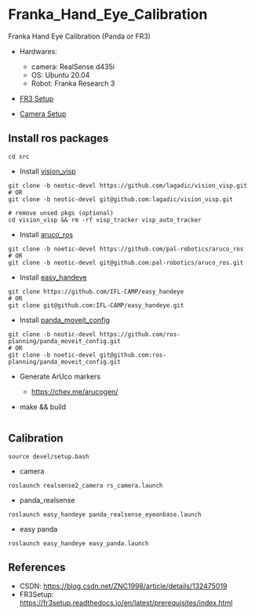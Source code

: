 # Franka_Hand_Eye_Calibration
Franka Hand Eye Calibration (Panda or FR3)

- Hardwares:
    - camera: RealSense d435i
    - OS: Ubuntu 20.04
    - Robot: Franka Research 3

- [FR3 Setup](./docs/fr3Setup.md)
- [Camera Setup](./docs/realsense_camera.md)

## Install ros packages

```shell
cd src
```

- Install [vision_visp](https://github.com/lagadic/vision_visp)
```shell
git clone -b neotic-devel https://github.com/lagadic/vision_visp.git
# OR
git clone -b neotic-devel git@github.com:lagadic/vision_visp.git

# remove unsed pkgs (optional)
cd vision_visp && rm -rf visp_tracker visp_auto_tracker

```

- Install [aruco_ros](https://github.com/pal-robotics/aruco_ros)
```shell
git clone -b noetic-devel https://github.com/pal-robotics/aruco_ros
# OR
git clone -b neotic-devel git@github.com:pal-robotics/aruco_ros.git
```

- Install [easy_handeye](https://github.com/IFL-CAMP/easy_handeye)
```shell
git clone https://github.com/IFL-CAMP/easy_handeye
# OR
git clone git@github.com:IFL-CAMP/easy_handeye.git
```

- Install [panda_moveit_config](https://github.com/ros-planning/panda_moveit_config)
```shell
git clone -b neotic-devel https://github.com/ros-planning/panda_moveit_config.git
# OR
git clone -b noetic-devel git@github.com:ros-planning/panda_moveit_config.git
```

- Generate ArUco markers
    - https://chev.me/arucogen/

- make && build
```

```


## Calibration
```shell
source devel/setup.bash
```

- camera
```shell
roslaunch realsense2_camera rs_camera.launch 
```

- panda_realsense
```shell
roslaunch easy_handeye panda_realsense_eyeonbase.launch 
```

- easy panda
```shell
roslaunch easy_handeye easy_panda.launch
```


## References
- CSDN: https://blog.csdn.net/ZNC1998/article/details/132475019
- FR3Setup: https://fr3setup.readthedocs.io/en/latest/prerequisites/index.html